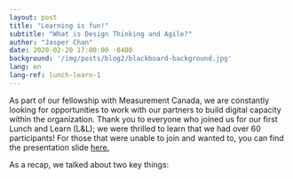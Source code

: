 ```yaml
---
layout: post
title: "Learning is fun!"
subtitle: "What is Design Thinking and Agile?"
author: "Jasper Chan"
date: 2020-02-20 17:00:00 -0400
background: '/img/posts/blog2/blackboard-background.jpg'
lang: en
lang-ref: lunch-learn-1
---
```


<p>As part of our fellowship with Measurement Canada, we are constantly looking for opportunities to work with our partners to build digital capacity within the organization. Thank you to everyone who joined us for our first Lunch and Learn (L&L); we were thrilled to learn that we had over 60 participants! For those that were unable to join and wanted to, you can find the presentation slide <a href="https://drive.google.com/a/codefor.ca/file/d/1uVkPuhOwiWUy1YR1BIUt2zhBIdImeaky/view?usp=sharing">here.</a></p>

<p>As a recap, we talked about two key things:</p>
